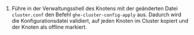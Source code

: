1. Führe in der Verwaltungsshell des Knotens mit der geänderten Datei `cluster.conf` den Befehl `ghe-cluster-config-apply` aus. Dadurch wird die Konfigurationsdatei validiert, auf jeden Knoten im Cluster kopiert und der Knoten als offline markiert.
